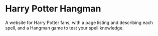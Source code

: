 # Harry Potter Hangman

A website for Harry Potter fans, with a page listing and describing each spell, and a Hangman game to test your spell knowledge.
